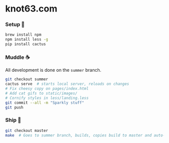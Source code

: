 # knot63.com

### Setup :hatching_chick: 
 
```bash
brew install npm
npm install less -g
pip install cactus
```

### Muddle :coffee: 

All development is done on the `summer` branch. 

```bash
git checkout summer
cactus serve  # starts local server, reloads on changes
# Fix cheesy copy on pages/index.html
# Add cat gifs to static/images/
# Cornify styles in less/landing.less
git commit --all -m "Sparkly stuff" 
git push
```

###  Ship :rocket:

```bash
git checkout master
make  # Goes to summer branch, builds, copies build to master and auto-pushes
```
